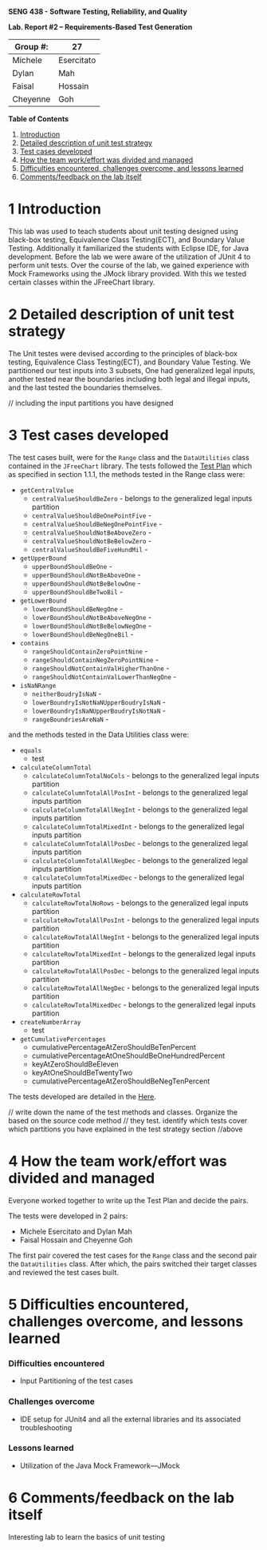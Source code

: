 **SENG 438 - Software Testing, Reliability, and Quality**

**Lab. Report \#2 – Requirements-Based Test Generation**

| Group \#:      |27|
| -------------- | --- |
|Michele|Esercitato|
|Dylan|Mah|
|Faisal|Hossain|
|Cheyenne|Goh|

**Table of Contents**
1. [Introduction](#introduction)
2. [Detailed description of unit test strategy](#detailed-description-of-unit-test-strategy)
3. [Test cases developed](#test-cases-developed)
4. [How the team work/effort was divided and managed](#how-the-team-workeffort-was-divided-and-managed)
5. [Difficulties encountered, challenges overcome, and lessons learned](#difficulties-encountered-challenges-overcome-and-lessons-learned)
6. [Comments/feedback on the lab itself](#commentsfeedback-on-the-lab-itself)

# 1 Introduction
This lab was used to teach students about unit testing designed using black-box testing, Equivalence Class Testing(ECT), and Boundary Value Testing. Additionally it familiarized the students with Eclipse IDE, for Java development. Before the lab we were aware of the utilization of JUnit 4 to perform unit tests. Over the course of the lab, we gained experience with Mock Frameworks using the JMock library provided. With this we tested certain classes within the JFreeChart library.

# 2 Detailed description of unit test strategy
The Unit testes were devised according to the principles of black-box testing, Equivalence Class Testing(ECT), and Boundary Value Testing. We partitioned our test inputs into 3 subsets, One had generalized legal inputs, another tested near the boundaries including both legal and illegal inputs, and the last tested the boundaries themselves.

// including the input partitions you have designed

# 3 Test cases developed
The test cases built, were for the `Range` class and the `DataUtilities` class contained in the `JFreeChart` library.
The tests followed the [Test Plan]() which as specified in section 1.1.1, 
the methods tested in the Range class were:
- `getCentralValue`
    - `centralValueShouldBeZero` - belongs to the generalized legal inputs partition
    - `centralValueShouldBeOnePointFive` - 
    - `centralValueShouldBeNegOnePointFive` - 
    - `centralValueShouldNotBeAboveZero` - 
    - `centralValueShouldNotBeBelowZero` - 
    - `centralValueShouldBeFiveHundMil` - 
- `getUpperBound`
    - `upperBoundShouldBeOne` - 
    - `upperBoundShouldNotBeAboveOne` - 
    - `upperBoundShouldNotBeBelowOne` - 
    - `upperBoundShouldBeTwoBil` - 
- `getLowerBound`
    - `lowerBoundShouldBeNegOne` - 
    - `lowerBoundShouldNotBeAboveNegOne` - 
    - `lowerBoundShouldNotBeBelowNegOne` - 
    - `lowerBoundShouldBeNegOneBil` - 
- `contains`
    - `rangeShouldContainZeroPointNine` - 
    - `rangeShouldContainNegZeroPointNine` - 
    - `rangeShouldNotContainValHigherThanOne` - 
    - `rangeShouldNotContainValLowerThanNegOne` - 
- `isNaNRange`
    - `neitherBoudryIsNaN` - 
    - `lowerBoundryIsNotNaNUpperBoudryIsNaN` - 
    - `lowerBoundryIsNaNUpperBoudryIsNotNaN` - 
    - `rangeBoundriesAreNaN` - 

and the methods tested in the Data Utilities class were:
- `equals`
    - test
- `calculateColumnTotal`
    - `calculateColumnTotalNoCols` - belongs to the generalized legal inputs partition
    - `calculateColumnTotalAllPosInt` - belongs to the generalized legal inputs partition
    - `calculateColumnTotalAllNegInt` - belongs to the generalized legal inputs partition
    - `calculateColumnTotalMixedInt` - belongs to the generalized legal inputs partition
    - `calculateColumnTotalAllPosDec` - belongs to the generalized legal inputs partition
    - `calculateColumnTotalAllNegDec` - belongs to the generalized legal inputs partition
    - `calculateColumnTotalMixedDec` - belongs to the generalized legal inputs partition
- `calculateRowTotal`
    - `calculateRowTotalNoRows` - belongs to the generalized legal inputs partition
    - `calculateRowTotalAllPosInt` - belongs to the generalized legal inputs partition
    - `calculateRowTotalAllNegInt` - belongs to the generalized legal inputs partition
    - `calculateRowTotalMixedInt` - belongs to the generalized legal inputs partition
    - `calculateRowTotalAllPosDec` - belongs to the generalized legal inputs partition
    - `calculateRowTotalAllNegDec` - belongs to the generalized legal inputs partition
    - `calculateRowTotalMixedDec` - belongs to the generalized legal inputs partition
- `createNumberArray`
    - test
- `getCumulativePercentages`
    - cumulativePercentageAtZeroShouldBeTenPercent
    - cumulativePercentageAtOneShouldBeOneHundredPercent
    - keyAtZeroShouldBeEleven
    - keyAtOneShouldBeTwentyTwo
    - cumulativePercentageAtZeroShouldBeNegTenPercent

The tests developed are detailed in the [Here](https://github.com/seng438-winter-2022/seng438-a2-Mik-Ese/blob/main/TestCase.xls).

// write down the name of the test methods and classes. Organize the based on
the source code method // they test. identify which tests cover which partitions
you have explained in the test strategy section //above

# 4 How the team work/effort was divided and managed
Everyone worked together to write up the Test Plan and decide the pairs.

The tests were developed in 2 pairs:
- Michele Esercitato and Dylan Mah 
- Faisal Hossain and Cheyenne Goh

The first pair covered the test cases for the `Range` class and the second pair the `DataUtilities` class. After which, the pairs switched their target classes and reviewed the test cases built.

# 5 Difficulties encountered, challenges overcome, and lessons learned
### Difficulties encountered
- Input Partitioning of the test cases

### Challenges overcome
- IDE setup for JUnit4 and all the external libraries and its associated troubleshooting

### Lessons learned
- Utilization of the Java Mock Framework—JMock

# 6 Comments/feedback on the lab itself
Interesting lab to learn the basics of unit testing
